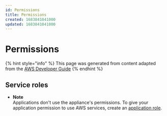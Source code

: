 ```yaml
---
id: Permissions
title: Permissions
created: 1683841041000
updated: 1683841041000
---
```

# Permissions

{% hint style="info" %}
This page was generated from content adapted from the [AWS Developer Guide](https://github.com/awsdocs/aws-panorama-developer-guide.git)
{% endhint %}

## Service roles

- **Note**  
Applications don't use the appliance's permissions\. To give your application permission to use AWS services, create an [application role](permissions-application.md)\.

